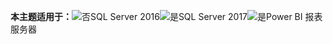 **本主题适用于：**![否](media/no.png)SQL Server 2016![是](media/yes.png)SQL Server 2017![是](media/yes.png)Power BI 报表服务器